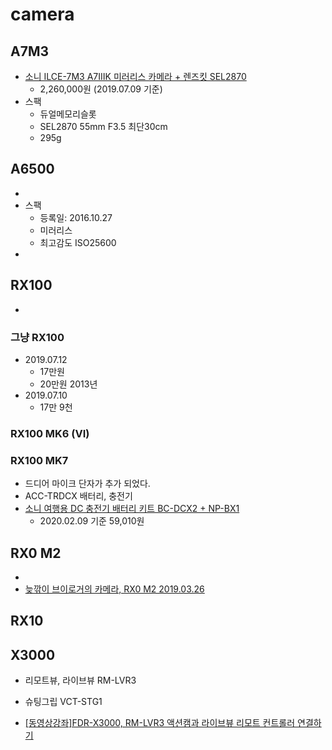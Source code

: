 # camera

## A7M3
* [소니 ILCE-7M3 A7ⅢK 미러리스 카메라 + 렌즈킷 SEL2870](https://www.coupang.com/vp/products/83836049)
  * 2,260,000원 (2019.07.09 기준)
* 스팩
  * 듀얼메모리슬롯
  * SEL2870 55mm F3.5 최단30cm
  * 295g


## A6500
* [](http://shopping.daum.net/siso/p/product/A2976808490/&q:A6500&cateid:100108105101&srchhow:Bexpo)
* 스팩
  * 등록일: 2016.10.27
  * 미러리스
  * 최고감도 ISO25600
* [](https://en.wikipedia.org/wiki/Sony_%CE%B16500)

## RX100
* [](https://en.wikipedia.org/wiki/Sony_Cyber-shot_DSC-RX100)

### 그냥 RX100
* 2019.07.12
  * 17만원 [](https://cafe.naver.com/joonggonara/614540818)
  * 20만원 [](https://www.daangn.com/articles/34275398) 2013년
* 2019.07.10
  * 17만 9천 [](https://cafe.naver.com/joonggonara/613837484)

### RX100 MK6 (VI)

### RX100 MK7
* 드디어 마이크 단자가 추가 되었다.
* ACC-TRDCX 배터리, 충전기
* [소니 여행용 DC 충전기 배터리 키트 BC-DCX2 + NP-BX1](https://coupa.ng/boHygL)
  * 2020.02.09 기준 59,010원

## RX0 M2
* [](https://www.sony.co.kr/electronics/cyber-shot-compact-cameras/dsc-rx0m2)
* [늦깎이 브이로거의 카메라, RX0 M2 2019.03.26](http://the-edit.co.kr/20450)

## RX10


## X3000
* 리모트뷰, 라이브뷰 RM-LVR3
* 슈팅그립 VCT-STG1

* [[동영상강좌]FDR-X3000, RM-LVR3 액션캠과 라이브뷰 리모트 컨트롤러 연결하기](https://www.sony.co.kr/electronics/support/action-cam-fdr-x-series/fdr-x3000/articles/00202528)